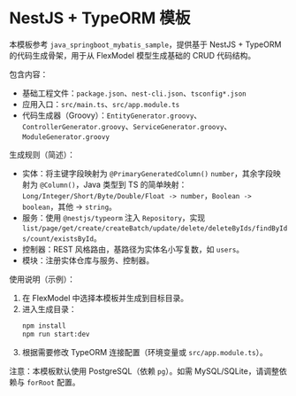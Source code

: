 # NestJS + TypeORM 模板

本模板参考 `java_springboot_mybatis_sample`，提供基于 NestJS + TypeORM 的代码生成骨架，用于从 FlexModel 模型生成基础的 CRUD 代码结构。

包含内容：
- 基础工程文件：`package.json`、`nest-cli.json`、`tsconfig*.json`
- 应用入口：`src/main.ts`、`src/app.module.ts`
- 代码生成器（Groovy）：`EntityGenerator.groovy`、`ControllerGenerator.groovy`、`ServiceGenerator.groovy`、`ModuleGenerator.groovy`

生成规则（简述）：
- 实体：将主键字段映射为 `@PrimaryGeneratedColumn()` `number`，其余字段映射为 `@Column()`，Java 类型到 TS 的简单映射：`Long/Integer/Short/Byte/Double/Float -> number`，`Boolean -> boolean`，其他 -> `string`。
- 服务：使用 `@nestjs/typeorm` 注入 `Repository`，实现 `list/page/get/create/createBatch/update/delete/deleteByIds/findByIds/count/existsById`。
- 控制器：REST 风格路由，基路径为实体名小写复数，如 `users`。
- 模块：注册实体仓库与服务、控制器。

使用说明（示例）：
1. 在 FlexModel 中选择本模板并生成到目标目录。
2. 进入生成目录：
   ```bash
   npm install
   npm run start:dev
   ```
3. 根据需要修改 TypeORM 连接配置（环境变量或 `src/app.module.ts`）。

注意：本模板默认使用 PostgreSQL（依赖 `pg`）。如需 MySQL/SQLite，请调整依赖与 `forRoot` 配置。


